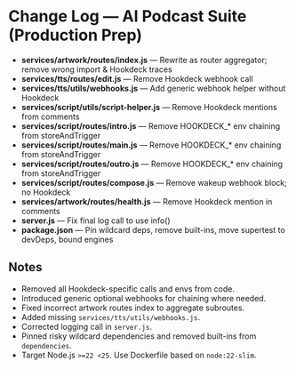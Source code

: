 # Change Log — AI Podcast Suite (Production Prep)

- **services/artwork/routes/index.js** — Rewrite as router aggregator; remove wrong import & Hookdeck traces
- **services/tts/routes/edit.js** — Remove Hookdeck webhook call
- **services/tts/utils/webhooks.js** — Add generic webhook helper without Hookdeck
- **services/script/utils/script-helper.js** — Remove Hookdeck mentions from comments
- **services/script/routes/intro.js** — Remove HOOKDECK_* env chaining from storeAndTrigger
- **services/script/routes/main.js** — Remove HOOKDECK_* env chaining from storeAndTrigger
- **services/script/routes/outro.js** — Remove HOOKDECK_* env chaining from storeAndTrigger
- **services/script/routes/compose.js** — Remove wakeup webhook block; no Hookdeck
- **services/artwork/routes/health.js** — Remove Hookdeck mention in comments
- **server.js** — Fix final log call to use info()
- **package.json** — Pin wildcard deps, remove built-ins, move supertest to devDeps, bound engines

## Notes
- Removed all Hookdeck-specific calls and envs from code.
- Introduced generic optional webhooks for chaining where needed.
- Fixed incorrect artwork routes index to aggregate subroutes.
- Added missing `services/tts/utils/webhooks.js`.
- Corrected logging call in `server.js`.
- Pinned risky wildcard dependencies and removed built-ins from `dependencies`.
- Target Node.js `>=22 <25`. Use Dockerfile based on `node:22-slim`.
